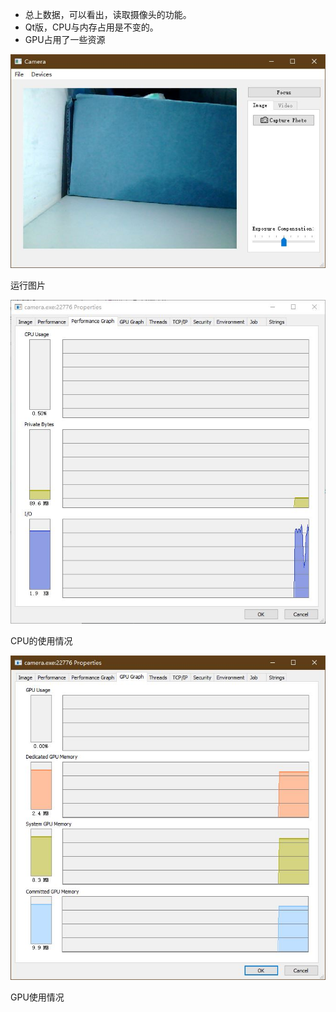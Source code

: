 
- 总上数据，可以看出，读取摄像头的功能。
- Qt版，CPU与内存占用是不变的。
- GPU占用了一些资源

![Image](运行图片.jpg)

运行图片

![Image](CPU使用情况.jpg)

CPU的使用情况

![Image](GPU使用情况.jpg)

GPU使用情况
